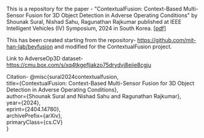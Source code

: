 This is a repository for the paper - "ContextualFusion: Context-Based Multi-Sensor Fusion for 3D Object Detection in Adverse Operating Conditions" by Shounak Sural, Nishad Sahu, Ragunathan Rajkumar published at IEEE Intelligent Vehicles (IV) Symposium, 2024 in South Korea. [[pdf]](https://arxiv.org/abs/2404.14780)

This has been created starting from the repository- https://github.com/mit-han-lab/bevfusion and modified for the ContextualFusion project.

Link to AdverseOp3D dataset- https://cmu.box.com/s/xq4tkgefljakzo75drydvj8eiie8cgju

Citation-
@misc{sural2024contextualfusion, <br />
      title={ContextualFusion: Context-Based Multi-Sensor Fusion for 3D Object Detection in Adverse Operating Conditions}, <br />
      author={Shounak Sural and Nishad Sahu and Ragunathan Rajkumar}, <br />
      year={2024}, <br />
      eprint={2404.14780}, <br />
      archivePrefix={arXiv}, <br />
      primaryClass={cs.CV} <br />
}